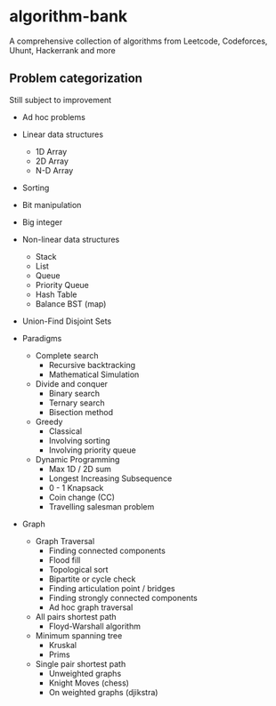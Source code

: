 # algorithm-bank

A comprehensive collection of algorithms from Leetcode, Codeforces, Uhunt, Hackerrank and more

## Problem categorization
Still subject to improvement
- Ad hoc problems
- Linear data structures
    - 1D Array
    - 2D Array 
    - N-D Array
- Sorting
- Bit manipulation
- Big integer
- Non-linear data structures
    - Stack
    - List 
    - Queue
    - Priority Queue
    - Hash Table
    - Balance BST (map)
- Union-Find Disjoint Sets


- Paradigms
    - Complete search
        - Recursive backtracking
        - Mathematical Simulation
    - Divide and conquer
        - Binary search
        - Ternary search
        - Bisection method
    - Greedy
        - Classical
        - Involving sorting
        - Involving priority queue
    - Dynamic Programming
        - Max 1D / 2D sum
        - Longest Increasing Subsequence
        - 0 - 1 Knapsack 
        - Coin change (CC)
        - Travelling salesman problem
        
- Graph
    - Graph Traversal
        - Finding connected components
        - Flood fill
        - Topological sort
        - Bipartite or cycle check
        - Finding articulation point / bridges
        - Finding strongly connected components
        - Ad hoc graph traversal
    - All pairs shortest path 
        - Floyd-Warshall algorithm
    - Minimum spanning tree
        - Kruskal 
        - Prims
    - Single pair shortest path 
        - Unweighted graphs
        - Knight Moves (chess)
        - On weighted graphs (djikstra)

